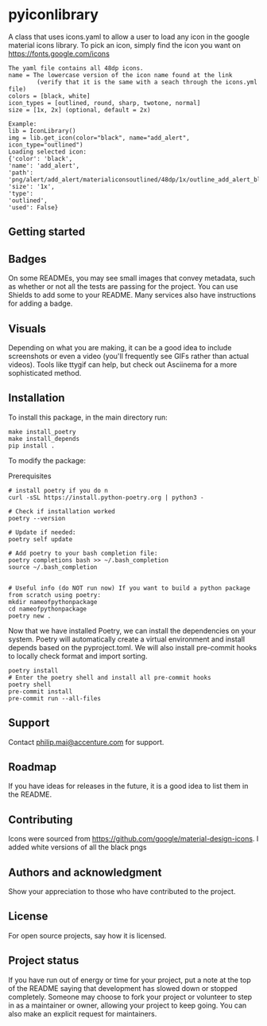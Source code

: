 # pyiconlibrary
A class that uses icons.yaml to allow a user to load
any icon in the google material icons library.
To pick an icon, simply find the icon you want on 
https://fonts.google.com/icons

```
The yaml file contains all 48dp icons.
name = The lowercase version of the icon name found at the link
        (verify that it is the same with a seach through the icons.yml file)
colors = [black, white]
icon_types = [outlined, round, sharp, twotone, normal]
size = [1x, 2x] (optional, default = 2x)

Example: 
lib = IconLibrary()
img = lib.get_icon(color="black", name="add_alert", icon_type="outlined")
Loading selected icon: 
{'color': 'black', 
'name': 'add_alert', 
'path': 'png/alert/add_alert/materialiconsoutlined/48dp/1x/outline_add_alert_black_48dp.png', 
'size': '1x', 
'type': 
'outlined', 
'used': False}
```


## Getting started

## Badges
On some READMEs, you may see small images that convey metadata, such as whether or not all the tests are passing for the project. You can use Shields to add some to your README. Many services also have instructions for adding a badge.

## Visuals
Depending on what you are making, it can be a good idea to include screenshots or even a video (you'll frequently see GIFs rather than actual videos). Tools like ttygif can help, but check out Asciinema for a more sophisticated method.

## Installation
To install this package, in the main directory run:
```shell
make install_poetry
make install_depends
pip install .

```

To modify the package:

Prerequisites
```shell
# install poetry if you do n
curl -sSL https://install.python-poetry.org | python3 -

# Check if installation worked
poetry --version

# Update if needed:
poetry self update

# Add poetry to your bash completion file:
poetry completions bash >> ~/.bash_completion
source ~/.bash_completion


# Useful info (do NOT run now) If you want to build a python package from scratch using poetry:
mkdir nameofpythonpackage
cd nameofpythonpackage
poetry new .
```

Now that we have installed Poetry, we can install the dependencies on your system. 
Poetry will automatically create a virtual environment and install depends
based on the pyproject.toml. We will also install pre-commit hooks to locally check 
format and import sorting.

```shell
poetry install
# Enter the poetry shell and install all pre-commit hooks
poetry shell
pre-commit install
pre-commit run --all-files

```
## Support
Contact philip.mai@accenture.com for support.

## Roadmap
If you have ideas for releases in the future, it is a good idea to list them in the README.

## Contributing
Icons were sourced from https://github.com/google/material-design-icons. I added white versions of all the black pngs

## Authors and acknowledgment
Show your appreciation to those who have contributed to the project.

## License
For open source projects, say how it is licensed.

## Project status
If you have run out of energy or time for your project, put a note at the top of the README saying that development has slowed down or stopped completely. Someone may choose to fork your project or volunteer to step in as a maintainer or owner, allowing your project to keep going. You can also make an explicit request for maintainers.
